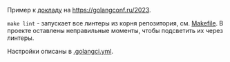 Пример к [докладу](https://golangconf.ru/2023/abstracts/11338) на https://golangconf.ru/2023.

`make lint` - запускает все линтеры из корня репозитория, см. [Makefile](../../Makefile).
В проекте оставлены неправильные моменты, чтобы подсветить их через линтеры.

Настройки описаны в [.golangci.yml](.golangci.yml).
